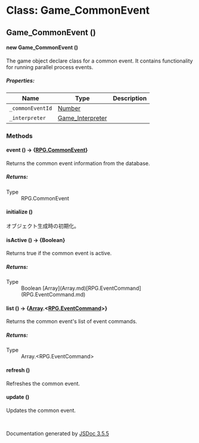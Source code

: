 # Class: Game_CommonEvent

## Game_CommonEvent ()

#### new Game_CommonEvent ()

The game object declare class for a common event. It contains functionality for running parallel process events.

##### Properties:

| Name | Type | Description |
| --- | --- | --- |
| `_commonEventId` | [Number](Number.md) |  |
| `_interpreter` | [Game_Interpreter](Game_Interpreter.md) |  |

<dl>
</dl>

### Methods

#### event () → {[RPG.CommonEvent](RPG.CommonEvent.md)}


Returns the common event information from the database.
<dl>
</dl>

##### Returns:

<dl>
                <dt> Type </dt>
                <dd>
                    <span><a>RPG.CommonEvent</a></span>
                </dd>
            </dl>

#### initialize ()


 オブジェクト生成時の初期化。
<dl>
</dl>

#### isActive () → {Boolean}


Returns true if the common event is active.
<dl>
</dl>

##### Returns:

<dl>
                <dt> Type </dt>
                <dd>
                    <span>Boolean</span>
                [Array](Array.md)[RPG.EventCommand](RPG.EventCommand.md)
            </dl>

#### list () → {[Array](Array.md).<[RPG.EventCommand](RPG.EventCommand.md)>}


Returns the common event's list of event commands.
<dl>
</dl>

##### Returns:

<dl>
                <dt> Type </dt>
                <dd>
                    <span><a>Array</a>.&lt;<a>RPG.EventCommand</a>&gt;</span>
                </dd>
            </dl>

#### refresh ()


Refreshes the common event.
<dl>
</dl>

#### update ()


Updates the common event.
<dl>
</dl>


 <br>

  Documentation generated by [JSDoc 3.5.5](https://github.com/jsdoc3/jsdoc)
